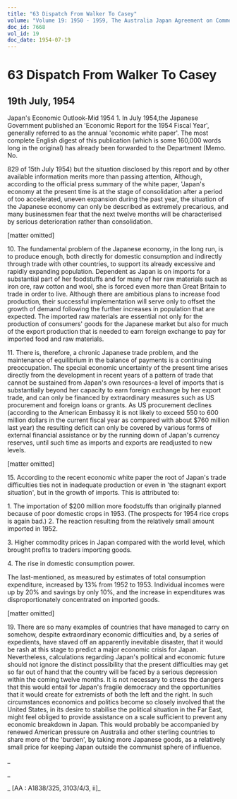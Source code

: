 ```yaml
---
title: "63 Dispatch From Walker To Casey"
volume: "Volume 19: 1950 - 1959, The Australia Japan Agreement on Commerce"
doc_id: 7668
vol_id: 19
doc_date: 1954-07-19
---
```


# 63 Dispatch From Walker To Casey

## 19th July, 1954

Japan's Economic Outlook-Mid 1954 1. In July 1954,the Japanese Government published an 'Economic Report for the 1954 Fiscal Year', generally referred to as the annual 'economic white paper'. The most complete English digest of this publication (which is some 160,000 words long in the original) has already been forwarded to the Department (Memo. No.

829 of 15th July 1954) but the situation disclosed by this report and by other available information merits more than passing attention, Although, according to the official press summary of the white paper, 'Japan's economy at the present time is at the stage of consolidation after a period of too accelerated, uneven expansion during the past year, the situation of the Japanese economy can only be described as extremely precarious, and many businessmen fear that the next twelve months will be characterised by serious deterioration rather than consolidation.

[matter omitted]

10\. The fundamental problem of the Japanese economy, in the long run, is to produce enough, both directly for domestic consumption and indirectly through trade with other countries, to support its already excessive and rapidly expanding population. Dependent as Japan is on imports for a substantial part of her foodstuffs and for many of her raw materials such as iron ore, raw cotton and wool, she is forced even more than Great Britain to trade in order to live. Although there are ambitious plans to increase food production, their successful implementation will serve only to offset the growth of demand following the further increases in population that are expected. The imported raw materials are essential not only for the production of consumers' goods for the Japanese market but also for much of the export production that is needed to earn foreign exchange to pay for imported food and raw materials.

11\. There is, therefore, a chronic Japanese trade problem, and the maintenance of equilibrium in the balance of payments is a continuing preoccupation. The special economic uncertainty of the present time arises directly from the development in recent years of a pattern of trade that cannot be sustained from Japan's own resources-a level of imports that is substantially beyond her capacity to earn foreign exchange by her export trade, and can only be financed by extraordinary measures such as US procurement and foreign loans or grants. As US procurement declines (according to the American Embassy it is not likely to exceed 550 to 600 million dollars in the current fiscal year as compared with about $760 million last year) the resulting deficit can only be covered by various forms of external financial assistance or by the running down of Japan's currency reserves, until such time as imports and exports are readjusted to new levels.

[matter omitted]

15\. According to the recent economic white paper the root of Japan's trade difficulties ties not in inadequate production or even in 'the stagnant export situation', but in the growth of imports. This is attributed to:

1\. The importation of $200 million more foodstuffs than originally planned because of poor domestic crops in 1953. (The prospects for 1954 rice crops is again bad.) 2. The reaction resulting from the relatively small amount imported in 1952.

3\. Higher commodity prices in Japan compared with the world level, which brought profits to traders importing goods.

4\. The rise in domestic consumption power.

The last-mentioned, as measured by estimates of total consumption expenditure, increased by 13% from 1952 to 1953. Individual incomes were up by 20% and savings by only 10%, and the increase in expenditures was disproportionately concentrated on imported goods.

[matter omitted]

19\. There are so many examples of countries that have managed to carry on somehow, despite extraordinary economic difficulties and, by a series of expedients, have staved off an apparently inevitable disaster, that it would be rash at this stage to predict a major economic crisis for Japan. Nevertheless, calculations regarding Japan's political and economic future should not ignore the distinct possibility that the present difficulties may get so far out of hand that the country will be faced by a serious depression within the coming twelve months. It is not necessary to stress the dangers that this would entail for Japan's fragile democracy and the opportunities that it would create for extremists of both the left and the right. In such circumstances economics and politics become so closely involved that the United States, in its desire to stabilise the political situation in the Far East, might feel obliged to provide assistance on a scale sufficient to prevent any economic breakdown in Japan. This would probably be accompanied by renewed American pressure on Australia and other sterling countries to share more of the 'burden', by taking more Japanese goods, as a relatively small price for keeping Japan outside the communist sphere of influence.

_

_

_ [AA : A1838/325, 3103/4/3, ii]_
